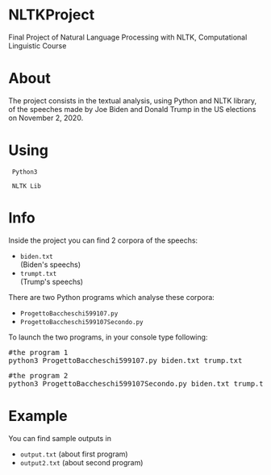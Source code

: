 # NLTKProject
Final Project of Natural Language Processing with NLTK, Computational Linguistic Course

# About 
The project consists in the textual analysis, using Python and NLTK library, of the speeches made by Joe Biden and Donald Trump in the US elections on November 2, 2020.

# Using
<code> Python3 </code>

<code> NLTK Lib </code>

# Info

Inside the project you can find 2 corpora of the speechs:
<ul>
  <li><code>biden.txt</code></li>  (Biden's speechs)
 
  <li><code>trumpt.txt</code></li>  (Trump's speechs)
  </ul>
  
  There are two </code>Python</code> programs which analyse these corpora:
  <ul>
  <li><code>ProgettoBaccheschi599107.py</code></li>  
 
  <li><code>ProgettoBaccheschi599107Secondo.py</code></li>  
  </ul>
  
To launch the two programs, in your console type following:

<pre>#the program 1
python3 ProgettoBaccheschi599107.py biden.txt trump.txt</pre>

<pre>#the program 2
python3 ProgettoBaccheschi599107Secondo.py biden.txt trump.txt</pre>

  
# Example

You can find sample outputs in 

<ul>
  <li><code>output.txt</code>   (about first program) </li>    
 
  <li><code>output2.txt</code>  (about second program) </li>  
  </ul>

